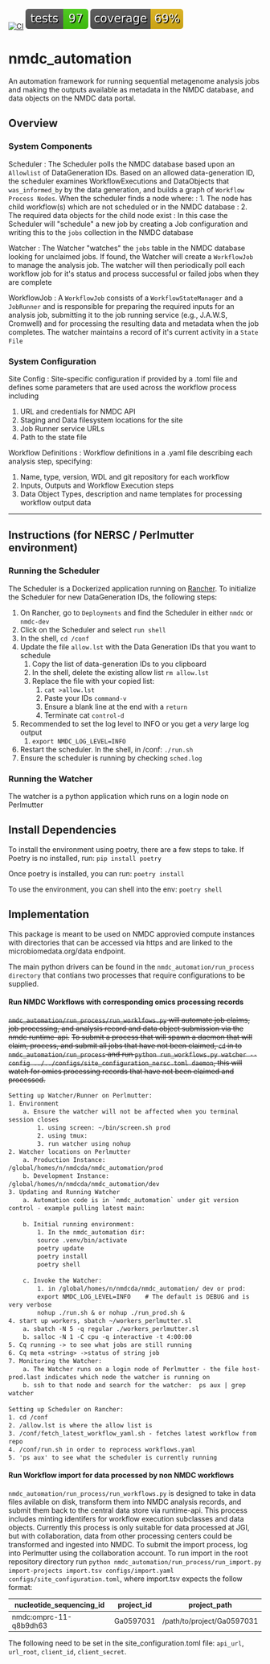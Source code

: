 [![CI](https://github.com/microbiomedata/nmdc_automation/actions/workflows/blt.yml/badge.svg)](https://github.com/microbiomedata/nmdc_automation/actions/workflows/blt.yml)
![Tests](./badges/tests.svg)
![Coverage](./badges/coverage.svg)


<!-- Pytest Coverage Comment:Begin -->
<!-- Pytest Coverage Comment:End -->

# nmdc_automation

An automation framework for running sequential metagenome analysis jobs and making the outputs
available as metadata in the NMDC database, and data objects on the NMDC data portal.

## Overview

### System Components


Scheduler
: The Scheduler polls the NMDC database based upon an `Allowlist` of DataGeneration IDs. Based on an allowed 
data-generation ID, the scheduler examines WorkflowExecutions and DataObjects that `was_informed_by` by the 
data generation, and builds a graph of `Workflow Process Nodes`. When the scheduler finds a node where:
: 1. The node has child workflow(s) which are not scheduled or in the NMDC database
: 2. The required data objects for the child node exist
: In this case the Scheduler will "schedule" a new job by creating a Job configuration and writing this
to the `jobs` collection in the NMDC database

Watcher
: The Watcher "watches" the `jobs` table in the NMDC database looking for unclaimed jobs. If found, the 
Watcher will create a `WorkflowJob` to manage the analysis job.  The watcher will then periodically poll
each workflow job for it's status and process successful or failed jobs when they are complete

WorkflowJob
: A `WorkflowJob` consists of a `WorkflowStateManager` and a `JobRunner` and is responsible for preparing the 
required inputs for an analysis job, submitting it to the job running service (e.g., J.A.W.S, Cromwell) and 
for processing the resulting data and metadata when the job completes.  The watcher maintains a record of it's
current activity in a `State File`

### System Configuration

Site Config
: Site-specific configuration if provided by a .toml file and defines some parameters that are used
across the workflow process including

1. URL and credentials for NMDC API
2. Staging and Data filesystem locations for the site
3. Job Runner service URLs
4. Path to the state file

Workflow Definitions
: Workflow definitions in a .yaml file describing each analysis step, specifying:

1. Name, type, version, WDL and git repository for each workflow
2. Inputs, Outputs and Workflow Execution steps
3. Data Object Types, description and name templates for processing workflow output data

---

## Instructions (for NERSC / Perlmutter environment)

### Running the Scheduler

The Scheduler is a Dockerized application running on [Rancher](https://rancher2.spin.nersc.gov). 
To initialize the Scheduler for new DataGeneration IDs, the following steps:

1. On Rancher, go to `Deployments` and find the Scheduler in either `nmdc` or `nmdc-dev`
2. Click on the Scheduler and select `run shell`
3. In the shell, `cd /conf`
4. Update the file `allow.lst` with the Data Generation IDs that you want to schedule
   1. Copy the list of data-generation IDs to you clipboard
   2. In the shell, delete the existing allow list `rm allow.lst`
   3. Replace the file with your copied list:
      1. `cat >allow.lst`
      2. Paste your IDs `command-v`
      3. Ensure a blank line at the end with a `return` 
      4. Terminate cat `control-d`
5. Recommended to set the log level to INFO or you get a *very* large log output
   1. `export NMDC_LOG_LEVEL=INFO`
6. Restart the scheduler.  In the shell, in /conf:  `./run.sh`
7. Ensure the scheduler is running by checking `sched.log`


### Running the Watcher

The watcher is a python application which runs on a login node on Perlmutter






## Install Dependencies
To install the environment using poetry, there are a few steps to take. 
If Poetry is no installed, run:
`pip install poetry`

Once poetry is installed, you can run:
`poetry install` 

To use the environment, you can shell into the env:
`poetry shell`


## Implementation
This package is meant to be used on NMDC approvied compute instances with directories that can be accessed via https and are linked to the microbiomedata.org/data endpoint.

The main python drivers can be found in the `nmdc_automation/run_process directory` that contians two processes that require configurations to be supplied. 
 
#### Run NMDC Workflows with corresponding omics processing records
~~`nmdc_automation/run_process/run_worklfows.py` will automate job claims, job processing, and analysis record and data object submission via the nmdc runtime-api.~~
~~To submit a process that will spawn a daemon that will claim, process, and submit all jobs that have not been claimed, `cd` in to `nmdc_automation/run_process`
and run `python run_workflows.py watcher --config ../../configs/site_configuration_nersc.toml daemon`, this will watch for omics processing records that have not been claimed and processed.~~

```text
Setting up Watcher/Runner on Perlmutter:
1. Environment
    a. Ensure the watcher will not be affected when you terminal session closes 
        1. using screen: ~/bin/screen.sh prod
        2. using tmux:
        3. run watcher using nohup
2. Watcher locations on Perlmutter
    a. Production Instance:  /global/homes/n/nmdcda/nmdc_automation/prod
    b. Development Instance: /global/homes/n/nmdcda/nmdc_automation/dev
3. Updating and Running Watcher
    a. Automation code is in `nmdc_automation` under git version control - example pulling latest main:
    
    b. Initial running environment:
        1. In the nmdc_automation dir:
        source .venv/bin/activate
        poetry update
        poetry install
        poetry shell
        
    c. Invoke the Watcher:
        1. in /global/homes/n/nmdcda/nmdc_automation/ dev or prod:
        export NMDC_LOG_LEVEL=INFO    # The default is DEBUG and is very verbose
        nohup ./run.sh & or nohup ./run_prod.sh &
4. start up workers, sbatch ~/workers_perlmutter.sl
    a. sbatch -N 5 -q regular ./workers_perlmutter.sl
    b. salloc -N 1 -C cpu -q interactive -t 4:00:00
5. Cq running -> to see what jobs are still running
6. Cq meta <string> ->status of string job
7. Monitoring the Watcher:
    a. The Watcher runs on a login node of Perlmutter - the file host-prod.last indicates which node the watcher is running on
    b. ssh to that node and search for the watcher:  ps aux | grep watcher

Setting up Scheduler on Rancher:
1. cd /conf
2. /allow.lst is where the allow list is
3. /conf/fetch_latest_workflow_yaml.sh - fetches latest workflow from repo
4. /conf/run.sh in order to reprocess workflows.yaml
5. 'ps aux' to see what the scheduler is currently running
```

#### Run Workflow import for data processed by non NMDC workflows
`nmdc_automation/run_process/run_workflows.py` is designed to take in data files avilable on disk, transform them into NMDC analysis records, and submit them back to the central data store via runtime-api. This process includes minting identifers for workflow execution subclasses and data objects. Currently this process is only suitable for data processed at JGI, but with collaboration, data from other processing centers could be transformed and ingested into NMDC. 
To submit the import process, log into Perlmutter using the collaboration account. To run import in the root repository directory run `python nmdc_automation/run_process/run_import.py import-projects import.tsv configs/import.yaml configs/site_configuration.toml`, where import.tsv expects the follow format:


| nucleotide_sequencing_id | project_id | project_path |
|----------|------------|-----------|
|nmdc:omprc-11-q8b9dh63 | Ga0597031  | /path/to/project/Ga0597031 |

The following need to be set in the site_configuration.toml file: `api_url`, `url_root`, `client_id`, `client_secret`.


